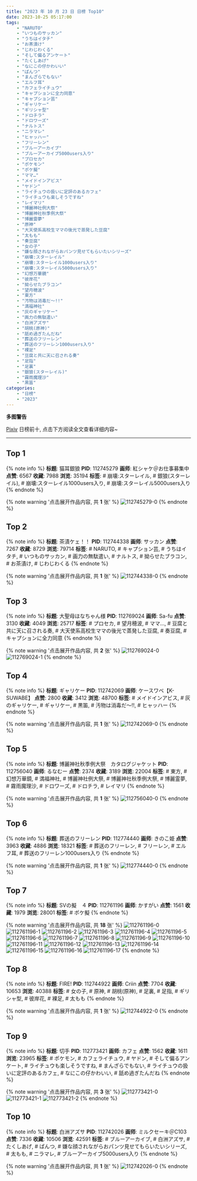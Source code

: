```yaml
---
title: "2023 年 10 月 23 日 日榜 Top10"
date: 2023-10-25 05:17:00
tags:
    - "NARUTO"
    - "いつものサッカン"
    - "うちはイタチ"
    - "お茶漬け"
    - "じわじわくる"
    - "そして偏るアンケート"
    - "たくしあげ"
    - "なにこの仔かわいい"
    - "ぱんつ"
    - "まんざらでもない"
    - "エルフ耳"
    - "カフェライチュウ"
    - "キャプションに全力同意"
    - "キャプション芸"
    - "ギャリケー"
    - "ギリシャ型"
    - "ドロチラ"
    - "ドロワーズ"
    - "ナルトス"
    - "ニラマレ"
    - "ヒャッハー"
    - "フリーレン"
    - "ブルーアーカイブ"
    - "ブルーアーカイブ5000users入り"
    - "プロセカ"
    - "ポケモン"
    - "ポケ擬"
    - "ママ…"
    - "メイドインアビス"
    - "ヤドン"
    - "ライチュウの扱いに定評のあるカフェ"
    - "ライチュウも楽しそうですね"
    - "レイマリ"
    - "博麗神社例大祭"
    - "博麗神社秋季例大祭"
    - "博麗霊夢"
    - "原神"
    - "大天使系高校生ママの後光で蒸発した豆腐"
    - "太もも"
    - "奏豆腐"
    - "女の子"
    - "嫌な顔されながらおパンツ見せてもらいたいシリーズ"
    - "崩壊:スターレイル"
    - "崩壊:スターレイル1000users入り"
    - "崩壊:スターレイル5000users入り"
    - "幻想万華鏡"
    - "彼岸花"
    - "拗らせたブラコン"
    - "望月穂波"
    - "東方"
    - "汚物は消毒だ〜!!"
    - "満福神社"
    - "灰のギャリケー"
    - "画力の無駄遣い"
    - "白洲アズサ"
    - "胡桃(原神)"
    - "舐め過ぎたんだね"
    - "葬送のフリーレン"
    - "葬送のフリーレン1000users入り"
    - "裸足"
    - "豆腐と共に天に召される奏"
    - "足指"
    - "足裏"
    - "銀狼(スターレイル)"
    - "霧雨魔理沙"
    - "黒笛"
categories:
    - "日榜"
    - "2023"
---
```


<i class="fa fa-triangle-exclamation"></i>**多图警告**<i class="fa fa-triangle-exclamation"></i>

[Pixiv](https://www.pixiv.net/) 日榜前十, 点击下方阅读全文查看详细内容~

<!-- more -->

---

## Top 1

{% note info %}
**标题**: 猫耳銀狼
**PID**: 112745279 **画师**: 紅シャケ＠お仕事募集中
**点赞**: 6567 **收藏**: 7988 **浏览**: 35194
**标签**: # 崩壊:スターレイル, # 銀狼(スターレイル), # 崩壊:スターレイル1000users入り, # 崩壊:スターレイル5000users入り
{% endnote %}

{% note warning '点击展开作品内容, 共 **1** 张' %}
![112745279-0](https://i.pixiv.re/img-original/img/2023/10/22/01/46/48/112745279_p0.jpg)
{% endnote %}

## Top 2

{% note info %}
**标题**: 茶漬ケェ！！
**PID**: 112744338 **画师**: サッカン
**点赞**: 7267 **收藏**: 8729 **浏览**: 79714
**标签**: # NARUTO, # キャプション芸, # うちはイタチ, # いつものサッカン, # 画力の無駄遣い, # ナルトス, # 拗らせたブラコン, # お茶漬け, # じわじわくる
{% endnote %}

{% note warning '点击展开作品内容, 共 **1** 张' %}
![112744338-0](https://i.pixiv.re/img-original/img/2023/10/22/23/29/50/112744338_p0.png)
{% endnote %}

## Top 3

{% note info %}
**标题**: 大聖母ほなちゃん様
**PID**: 112769024 **画师**: Sa-fu
**点赞**: 3130 **收藏**: 4049 **浏览**: 25717
**标签**: # プロセカ, # 望月穂波, # ママ…, # 豆腐と共に天に召される奏, # 大天使系高校生ママの後光で蒸発した豆腐, # 奏豆腐, # キャプションに全力同意
{% endnote %}

{% note warning '点击展开作品内容, 共 **2** 张' %}
![112769024-0](https://i.pixiv.re/img-original/img/2023/10/22/22/06/32/112769024_p0.jpg)
![112769024-1](https://i.pixiv.re/img-original/img/2023/10/22/22/06/32/112769024_p1.jpg)
{% endnote %}

## Top 4

{% note info %}
**标题**: ギャリケー
**PID**: 112742069 **画师**: ケースワベ【K-SUWABE】
**点赞**: 2800 **收藏**: 3412 **浏览**: 48700
**标签**: # メイドインアビス, # 灰のギャリケー, # ギャリケー, # 黒笛, # 汚物は消毒だ〜!!, # ヒャッハー
{% endnote %}

{% note warning '点击展开作品内容, 共 **1** 张' %}
![112742069-0](https://i.pixiv.re/img-original/img/2023/10/22/00/00/21/112742069_p0.jpg)
{% endnote %}

## Top 5

{% note info %}
**标题**: 博麗神社秋季例大祭　カタログジャケット
**PID**: 112756040 **画师**: るなむー
**点赞**: 2374 **收藏**: 3189 **浏览**: 22004
**标签**: # 東方, # 幻想万華鏡, # 満福神社, # 博麗神社例大祭, # 博麗神社秋季例大祭, # 博麗霊夢, # 霧雨魔理沙, # ドロワーズ, # ドロチラ, # レイマリ
{% endnote %}

{% note warning '点击展开作品内容, 共 **1** 张' %}
![112756040-0](https://i.pixiv.re/img-original/img/2023/10/22/14/00/02/112756040_p0.jpg)
{% endnote %}

## Top 6

{% note info %}
**标题**: 葬送のフリーレン
**PID**: 112774440 **画师**: きのこ姫
**点赞**: 3963 **收藏**: 4886 **浏览**: 18321
**标签**: # 葬送のフリーレン, # フリーレン, # エルフ耳, # 葬送のフリーレン1000users入り
{% endnote %}

{% note warning '点击展开作品内容, 共 **1** 张' %}
![112774440-0](https://i.pixiv.re/img-original/img/2023/10/23/00/32/12/112774440_p0.jpg)
{% endnote %}

## Top 7

{% note info %}
**标题**: SVの擬　４
**PID**: 112761196 **画师**: かすがい
**点赞**: 1561 **收藏**: 1979 **浏览**: 28001
**标签**: # ポケ擬
{% endnote %}

{% note warning '点击展开作品内容, 共 **18** 张' %}
![112761196-0](https://i.pixiv.re/img-original/img/2023/10/22/17/59/34/112761196_p0.png)
![112761196-1](https://i.pixiv.re/img-original/img/2023/10/22/17/59/34/112761196_p1.png)
![112761196-2](https://i.pixiv.re/img-original/img/2023/10/22/17/59/34/112761196_p2.png)
![112761196-3](https://i.pixiv.re/img-original/img/2023/10/22/17/59/34/112761196_p3.png)
![112761196-4](https://i.pixiv.re/img-original/img/2023/10/22/17/59/34/112761196_p4.png)
![112761196-5](https://i.pixiv.re/img-original/img/2023/10/22/17/59/34/112761196_p5.png)
![112761196-6](https://i.pixiv.re/img-original/img/2023/10/22/17/59/34/112761196_p6.png)
![112761196-7](https://i.pixiv.re/img-original/img/2023/10/22/17/59/34/112761196_p7.png)
![112761196-8](https://i.pixiv.re/img-original/img/2023/10/22/17/59/34/112761196_p8.png)
![112761196-9](https://i.pixiv.re/img-original/img/2023/10/22/17/59/34/112761196_p9.png)
![112761196-10](https://i.pixiv.re/img-original/img/2023/10/22/17/59/34/112761196_p10.png)
![112761196-11](https://i.pixiv.re/img-original/img/2023/10/22/17/59/34/112761196_p11.png)
![112761196-12](https://i.pixiv.re/img-original/img/2023/10/22/17/59/34/112761196_p12.png)
![112761196-13](https://i.pixiv.re/img-original/img/2023/10/22/17/59/34/112761196_p13.png)
![112761196-14](https://i.pixiv.re/img-original/img/2023/10/22/17/59/34/112761196_p14.png)
![112761196-15](https://i.pixiv.re/img-original/img/2023/10/22/17/59/34/112761196_p15.png)
![112761196-16](https://i.pixiv.re/img-original/img/2023/10/22/17/59/34/112761196_p16.png)
![112761196-17](https://i.pixiv.re/img-original/img/2023/10/22/17/59/34/112761196_p17.png)
{% endnote %}

## Top 8

{% note info %}
**标题**: FIRE!
**PID**: 112744922 **画师**: Criin
**点赞**: 7704 **收藏**: 10653 **浏览**: 40388
**标签**: # 女の子, # 原神, # 胡桃(原神), # 足裏, # 足指, # ギリシャ型, # 彼岸花, # 裸足, # 太もも
{% endnote %}

{% note warning '点击展开作品内容, 共 **1** 张' %}
![112744922-0](https://i.pixiv.re/img-original/img/2023/10/22/02/05/42/112744922_p0.jpg)
{% endnote %}

## Top 9

{% note info %}
**标题**: 切手
**PID**: 112773421 **画师**: カフェ
**点赞**: 1562 **收藏**: 1611 **浏览**: 23965
**标签**: # ポケモン, # カフェライチュウ, # ヤドン, # そして偏るアンケート, # ライチュウも楽しそうですね, # まんざらでもない, # ライチュウの扱いに定評のあるカフェ, # なにこの仔かわいい, # 舐め過ぎたんだね
{% endnote %}

{% note warning '点击展开作品内容, 共 **3** 张' %}
![112773421-0](https://i.pixiv.re/img-original/img/2023/10/23/00/02/44/112773421_p0.jpg)
![112773421-1](https://i.pixiv.re/img-original/img/2023/10/23/00/02/44/112773421_p1.jpg)
![112773421-2](https://i.pixiv.re/img-original/img/2023/10/23/00/02/44/112773421_p2.jpg)
{% endnote %}

## Top 10

{% note info %}
**标题**: 白洲アズサ
**PID**: 112742026 **画师**: ミルクセーキ＠C103
**点赞**: 7336 **收藏**: 10506 **浏览**: 42591
**标签**: # ブルーアーカイブ, # 白洲アズサ, # たくしあげ, # ぱんつ, # 嫌な顔されながらおパンツ見せてもらいたいシリーズ, # 太もも, # ニラマレ, # ブルーアーカイブ5000users入り
{% endnote %}

{% note warning '点击展开作品内容, 共 **1** 张' %}
![112742026-0](https://i.pixiv.re/img-original/img/2023/10/22/00/00/11/112742026_p0.jpg)
{% endnote %}
